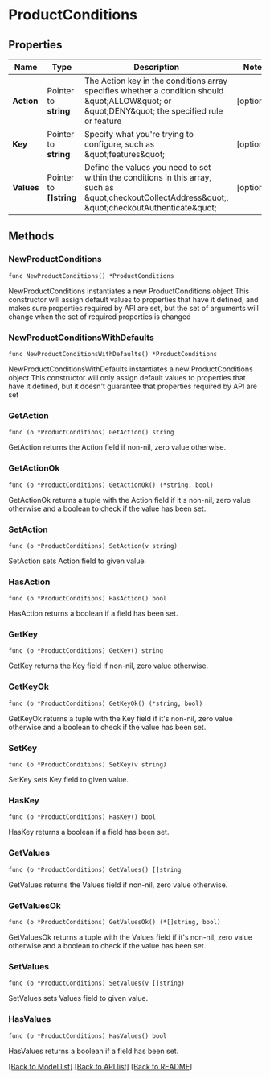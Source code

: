 # ProductConditions

## Properties

Name | Type | Description | Notes
------------ | ------------- | ------------- | -------------
**Action** | Pointer to **string** | The Action key in the conditions array specifies whether a condition should \&quot;ALLOW\&quot; or \&quot;DENY\&quot; the specified rule or feature | [optional] 
**Key** | Pointer to **string** | Specify what you&#39;re trying to configure, such as \&quot;features\&quot; | [optional] 
**Values** | Pointer to **[]string** | Define the values you need to set within the conditions in this array, such as \&quot;checkoutCollectAddress\&quot;, \&quot;checkoutAuthenticate\&quot; | [optional] 

## Methods

### NewProductConditions

`func NewProductConditions() *ProductConditions`

NewProductConditions instantiates a new ProductConditions object
This constructor will assign default values to properties that have it defined,
and makes sure properties required by API are set, but the set of arguments
will change when the set of required properties is changed

### NewProductConditionsWithDefaults

`func NewProductConditionsWithDefaults() *ProductConditions`

NewProductConditionsWithDefaults instantiates a new ProductConditions object
This constructor will only assign default values to properties that have it defined,
but it doesn't guarantee that properties required by API are set

### GetAction

`func (o *ProductConditions) GetAction() string`

GetAction returns the Action field if non-nil, zero value otherwise.

### GetActionOk

`func (o *ProductConditions) GetActionOk() (*string, bool)`

GetActionOk returns a tuple with the Action field if it's non-nil, zero value otherwise
and a boolean to check if the value has been set.

### SetAction

`func (o *ProductConditions) SetAction(v string)`

SetAction sets Action field to given value.

### HasAction

`func (o *ProductConditions) HasAction() bool`

HasAction returns a boolean if a field has been set.

### GetKey

`func (o *ProductConditions) GetKey() string`

GetKey returns the Key field if non-nil, zero value otherwise.

### GetKeyOk

`func (o *ProductConditions) GetKeyOk() (*string, bool)`

GetKeyOk returns a tuple with the Key field if it's non-nil, zero value otherwise
and a boolean to check if the value has been set.

### SetKey

`func (o *ProductConditions) SetKey(v string)`

SetKey sets Key field to given value.

### HasKey

`func (o *ProductConditions) HasKey() bool`

HasKey returns a boolean if a field has been set.

### GetValues

`func (o *ProductConditions) GetValues() []string`

GetValues returns the Values field if non-nil, zero value otherwise.

### GetValuesOk

`func (o *ProductConditions) GetValuesOk() (*[]string, bool)`

GetValuesOk returns a tuple with the Values field if it's non-nil, zero value otherwise
and a boolean to check if the value has been set.

### SetValues

`func (o *ProductConditions) SetValues(v []string)`

SetValues sets Values field to given value.

### HasValues

`func (o *ProductConditions) HasValues() bool`

HasValues returns a boolean if a field has been set.


[[Back to Model list]](../README.md#documentation-for-models) [[Back to API list]](../README.md#documentation-for-api-endpoints) [[Back to README]](../README.md)


